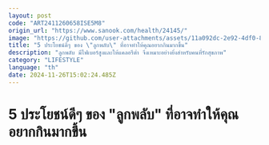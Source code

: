 ```yaml
---
layout: post
code: "ART2411260658ISE5M8"
origin_url: "https://www.sanook.com/health/24145/"
image: "https://github.com/user-attachments/assets/11a092dc-2e92-4df0-87c6-bfde4b500c05"
title: "5 ประโยชน์ดีๆ ของ \"ลูกพลับ\" ที่อาจทำให้คุณอยากกินมากขึ้น"
description: "ลูกพลับ มีไฟเบอร์สูงและให้แคลอรีต่ำ จึงเหมาะอย่างยิ่งสำหรับคนที่รักสุขภาพ"
category: "LIFESTYLE"
language: "th"
date: 2024-11-26T15:02:24.485Z
---
```


# 5 ประโยชน์ดีๆ ของ "ลูกพลับ" ที่อาจทำให้คุณอยากกินมากขึ้น